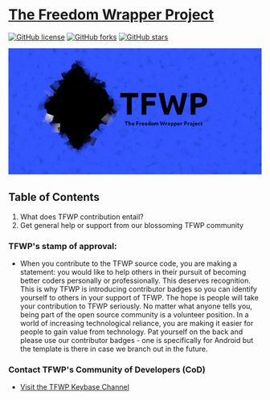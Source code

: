 # [The Freedom Wrapper Project](https://github.com/The-Freedom-Wrapper-Project/tfwp/blob/master/README.md)
[![GitHub license](https://img.shields.io/github/license/mdbench/The-Freedom-Wrapper-Project?style=for-the-badge)](https://github.com/The-Freedom-Wrapper-Project/tfwp/blob/master/LICENSE) [![GitHub forks](https://img.shields.io/github/forks/mdbench/The-Freedom-Wrapper-Project?style=for-the-badge)](https://github.com/The-Freedom-Wrapper-Project/tfwp/network/) [![GitHub stars](https://img.shields.io/github/stars/mdbench/The-Freedom-Wrapper-Project?style=for-the-badge)](https://github.com/The-Freedom-Wrapper-Project/tfwp/stargazers)

![TFWPBanner](https://github.com/The-Freedom-Wrapper-Project/tfwp/blob/master/TFWPLogo.png)

## Table of Contents
1. What does TFWP contribution entail?
2. Get general help or support from our blossoming TFWP community

### TFWP's stamp of approval:
- When you contribute to the TFWP source code, you are making a statement: you would like to help others in their pursuit of becoming better coders personally or professionally. This deserves recognition. This is why TFWP is introducing contributor badges so you can identify yourself to others in your support of TFWP. The hope is people will take your contribution to TFWP seriously. No matter what anyone tells you, being part of the open source community is a volunteer position. In a world of increasing technological reliance, you are making it easier for people to gain value from technology. Pat yourself on the back and please use our contributor badges - one is specifically for Android but the template is there in case we branch out in the future. 

### Contact TFWP's Community of Developers (CoD)

- [Visit the TFWP Keybase Channel](https://keybase.io/team/tfwp)
